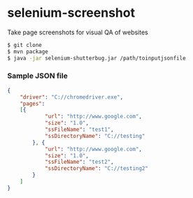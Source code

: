 # selenium-screenshot

Take page screenshots for visual QA of websites


```bash
$ git clone 
$ mvn package
$ java -jar selenium-shutterbug.jar /path/toinputjsonfile
```


### Sample JSON file

```json
{
	"driver": "C://chromedriver.exe",
	"pages":
	[{
			"url": "http://www.google.com",
			"size": "1.0",
			"ssFileName": "test1",
			"ssDirectoryName": "C://testing"
		}, {
			"url": "http://www.google.com",
			"size": "1.0",
			"ssFileName": "test2",
			"ssDirectoryName": "C://testing2"
		}
	]
}
```